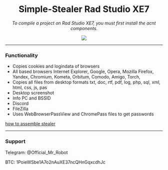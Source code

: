 <h1 align="center">Simple-Stealer Rad Studio XE7</h1>

<p align="center">
	<i>To compile a project on Rad Studio XE7, you must first install the acnt components.</i>
</p>

<p align="center">
	<img src="https://i.postimg.cc/fbC5yc5Q/image.png" />
</p>



-------

### Functionality
+ Copies cookies and logindata of browsers
+ All based browsers Internet Explorer, Google, Opera, Mozilla Firefox, Yandex, Chromium, Kometa, Orbitum, Comodo, Amigo, Torch,
+ Copies all files from desktop formats txt, doc, rtf, pdf, log, php, sql, xml, html, css, js, pas
+ Desktop screenshot
+ Info PC and BSSID
+ Discord
+ FileZilla
+ Uses WebBrowserPassView and ChromePass files to get passwords

<a href="https://youtu.be/hPvmXMICrWk"> how to assemble stealer </a>

-------

### Support
Telegram: @Official_Mr_Robot

BTC: 1PoieWSbe1A7o2nAuXE37ncQHnGqxcdhJc
